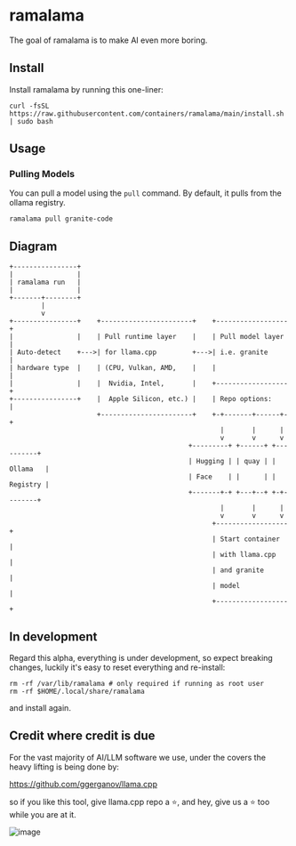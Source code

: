 # ramalama

The goal of ramalama is to make AI even more boring.

## Install

Install ramalama by running this one-liner:

```
curl -fsSL https://raw.githubusercontent.com/containers/ramalama/main/install.sh | sudo bash
```

## Usage

### Pulling Models

You can pull a model using the `pull` command. By default, it pulls from the ollama registry.

```
ramalama pull granite-code
```

## Diagram

```
+----------------+
|                |
| ramalama run   |
|                |
+-------+--------+
        |
        v
+----------------+    +-----------------------+    +------------------+
|                |    | Pull runtime layer    |    | Pull model layer |
| Auto-detect    +--->| for llama.cpp         +--->| i.e. granite     |
| hardware type  |    | (CPU, Vulkan, AMD,    |    |                  |
|                |    |  Nvidia, Intel,       |    +------------------+
+----------------+    |  Apple Silicon, etc.) |    | Repo options:    |
                      +-----------------------+    +-+-------+------+-+
                                                     |       |      |
                                                     v       v      v
                                             +---------+ +------+ +----------+
                                             | Hugging | | quay | | Ollama   |
                                             | Face    | |      | | Registry |
                                             +-------+-+ +---+--+ +-+--------+
                                                     |       |      |
                                                     v       v      v
                                                   +------------------+
                                                   | Start container  |
                                                   | with llama.cpp   |
                                                   | and granite      |
                                                   | model            |
                                                   +------------------+
```

## In development

Regard this alpha, everything is under development, so expect breaking changes, luckily it's easy to reset everything and re-install:

```
rm -rf /var/lib/ramalama # only required if running as root user
rm -rf $HOME/.local/share/ramalama
```

and install again.

## Credit where credit is due

For the vast majority of AI/LLM software we use, under the covers the heavy lifting is being done by:

https://github.com/ggerganov/llama.cpp

so if you like this tool, give llama.cpp repo a :star:, and hey, give us a :star: too while you are at it.

![image](https://github.com/user-attachments/assets/d7a91662-5903-4117-ad41-2b193a852ea1)
